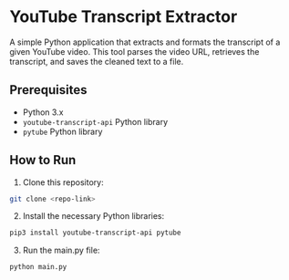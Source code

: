 # YouTube Transcript Extractor

A simple Python application that extracts and formats the transcript of a given YouTube video. This tool parses the video URL, retrieves the transcript, and saves the cleaned text to a file.

## Prerequisites

- Python 3.x
- `youtube-transcript-api` Python library
- `pytube` Python library

## How to Run

1. Clone this repository:

```bash
git clone <repo-link>
```

2. Install the necessary Python libraries:

```bash
pip3 install youtube-transcript-api pytube
```

3. Run the main.py file:

```bash
python main.py
```
